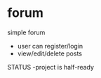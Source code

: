 # forum
simple forum 
- user can register/login
- view/edit/delete posts

STATUS
-project is half-ready
